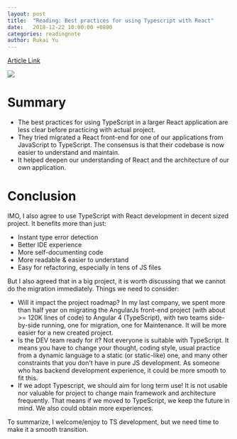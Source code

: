 ```yaml
---
layout: post
title:  "Reading: Best practices for using Typescript with React"
date:   2018-12-22 10:00:00 +0800
categories: readingnote
author: Rukai Yu
---
```


[Article Link](https://medium.freecodecamp.org/effective-use-of-typescript-with-react-3a1389b6072a)

![ ](https://cdn-images-1.medium.com/max/2000/1*qLgLDFCPLeZZlJ4v00jIOw.jpeg)

# Summary

* The best practices for using TypeScript in a larger React application are less clear before practicing with actual project.
* They tried migrated a React front-end for one of our applications from JavaScript to TypeScript. The consensus is that their codebase is now easier to understand and maintain.
* It helped deepen our understanding of React and the architecture of our own application.

# Conclusion

IMO, I also agree to use TypeScript with React development in decent sized project. It benefits more than just:

* Instant type error detection
* Better IDE experience
* More self-documenting code
* More readable & easier to understand
* Easy for refactoring, especially in tens of JS files

But I also agreed that in a big project, it is worth discussing that we cannot do the migration immediately. Things we need to consider:

* Will it impact the project roadmap? In my last company, we spent more than half year on migrating the AngularJs front-end project (with about >= 120K lines of code) to Angular 4 (TypeScript), with two teams side-by-side running, one for migration, one for Maintenance. It will be more easier for a new created project.
* Is the DEV team ready for it? Not everyone is suitable with TypeScript. It means you have to change your thought, coding style, usual practice from a dynamic language to a static (or static-like) one, and many other constraints that you don't have in pure JS development. As someone who has backend development experience, it could be more smooth to fit this.
* If we adopt Typescript, we should aim for long term use! It is not usable nor valuable for project to change main framework and architecture frequently. That means if we moved to TypeScript, we keep the future in mind. We also could obtain more experiences.

To summarize, I welcome/enjoy to TS development, but we need time to make it a smooth transition.
